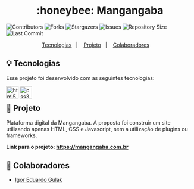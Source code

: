 <h1 align="center">
    :honeybee: Mangangaba
</h1>

![Contributors](https://img.shields.io/github/contributors/gu-lak/mangangaba?color=dark-green) ![Forks](https://img.shields.io/github/forks/gu-lak/mangangaba?style=social) ![Stargazers](https://img.shields.io/github/stars/gu-lak/mangangaba?style=social) ![Issues](https://img.shields.io/github/issues/gu-lak/mangangaba) ![Repository Size](https://img.shields.io/github/repo-size/gu-lak/mangangaba) ![Last Commit](https://img.shields.io/github/last-commit/gu-lak/mangangaba)
 
</p>
<p align="center">
  <a href="https://github.com/gu-lak/mangangaba#bulb--tecnologias">Tecnologias</a>&nbsp;&nbsp;&nbsp;|&nbsp;&nbsp;&nbsp;
  <a href="https://github.com/gu-lak/mangangaba#grapes--projeto">Projeto</a>&nbsp;&nbsp;&nbsp;|&nbsp;&nbsp;&nbsp;
  <a href="https://github.com/gu-lak/mangangaba#busts_in_silhouette-colaboradores">Colaboradores</a>&nbsp;&nbsp;&nbsp;&nbsp;&nbsp;&nbsp;
</p>

<a id="https://github.com/gu-lak/mangangaba#bulb--tecnologias"></a>
## :bulb:  Tecnologias 

Esse projeto foi desenvolvido com as seguintes tecnologias:

<p align="left">
<img align="left" src="https://github.com/leungwensen/svg-icon/blob/master/dist/svg/logos/html-5.svg" height="33" alt="html5 icon"/>
<img align="left" src="https://github.com/leungwensen/svg-icon/blob/master/dist/svg/logos/css-3.svg" height="33" alt="css3 icon"/>

[//]: <img align="left" src="https://github.com/leungwensen/svg-icon/blob/master/dist/svg/logos/javascript.svg" height="25" alt="js icon"/>

</p><br>

<a id="https://github.com/gu-lak/mangangaba#grapes--projeto"></a>
## :grapes:  Projeto
Plataforma digital da Mangangaba. A proposta foi construir um site utilizando apenas HTML, CSS e Javascript, sem a utilização de plugins ou frameworks.

<strong>Link para o projeto: https://mangangaba.com.br</strong>

<a id="https://github.com/gu-lak/mangangaba#busts_in_silhouette-colaboradores"></a>
## :busts_in_silhouette: Colaboradores

- [Igor Eduardo Gulak](https://github.com/gu-lak)
